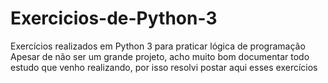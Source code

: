 # Exercicios-de-Python-3
Exercícios realizados em Python 3 para praticar lógica de programação
Apesar de não ser um grande projeto, acho muito bom documentar todo estudo que venho realizando, por isso resolvi postar aqui esses exercícios

